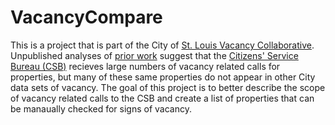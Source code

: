 # VacancyCompare
This is a project that is part of the City of [St. Louis Vacancy Collaborative](https://www.stlvacancy.com). Unpublished analyses of [prior work](https://osf.io/preprints/socarxiv/bc7eh/) suggest that the [Citizens' Service Bureau (CSB)](https://www.stlouis-mo.gov/government/departments/public-safety/neighborhood-stabilization-office/citizens-service-bureau/) recieves large numbers of vacancy related calls for properties, but many of these same properties do not appear in other City data sets of vacancy. The goal of this project is to better describe the scope of vacancy related calls to the CSB and create a list of properties that can be manaually checked for signs of vacancy.
